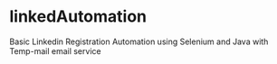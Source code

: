 # linkedAutomation
 Basic Linkedin Registration Automation using Selenium and Java with Temp-mail email service
